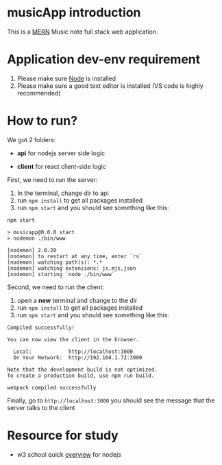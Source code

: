 # musicApp introduction

This is a [MERN](https://www.mongodb.com/mern-stack) Music note full stack web application.

# Application dev-env requirement
1. Please make sure [Node](https://nodejs.org/en/) is installed
2. Please make sure a good text editor is installed (VS code is highly recommended)

# How to run?
We got 2 folders:

- **api** for nodejs server side logic

- **client** for react client-side logic

First, we need to run the server:
1. In the terminal, change dir to api
2. run `npm install` to get all packages installed
3. run `npm start` and you should see something like this:
```
npm start

> musicapp@0.0.0 start
> nodemon ./bin/www

[nodemon] 2.0.20
[nodemon] to restart at any time, enter `rs`
[nodemon] watching path(s): *.*
[nodemon] watching extensions: js,mjs,json
[nodemon] starting `node ./bin/www`
```
Second, we need to run the client:
1. open a **new** terminal and change to the dir
2. run `npm install` to get all packages installed
3. run `npm start` and you should see something like this:
```
Compiled successfully!

You can now view the client in the browser.

  Local:            http://localhost:3000
  On Your Network:  http://192.168.1.72:3000

Note that the development build is not optimized.
To create a production build, use npm run build.

webpack compiled successfully
```

Finally, go to `http://localhost:3000` you should see the message that the server talks to the client

# Resource for study
- w3 school quick [overview](https://www.w3schools.com/nodejs/default.asp) for nodejs
